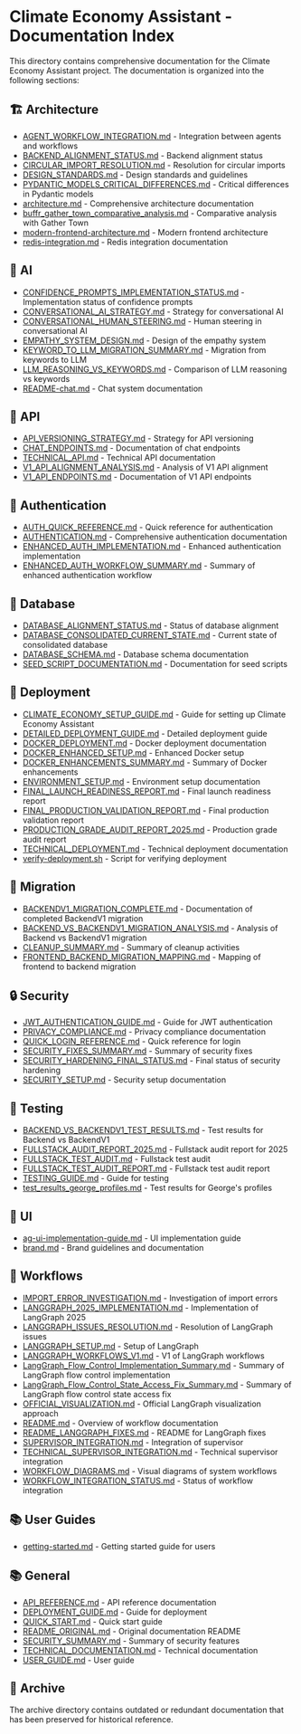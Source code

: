 # Climate Economy Assistant - Documentation Index

This directory contains comprehensive documentation for the Climate Economy Assistant project. The documentation is organized into the following sections:

## 🏗️ Architecture

- [AGENT_WORKFLOW_INTEGRATION.md](architecture/AGENT_WORKFLOW_INTEGRATION.md) - Integration between agents and workflows
- [BACKEND_ALIGNMENT_STATUS.md](architecture/BACKEND_ALIGNMENT_STATUS.md) - Backend alignment status
- [CIRCULAR_IMPORT_RESOLUTION.md](architecture/CIRCULAR_IMPORT_RESOLUTION.md) - Resolution for circular imports
- [DESIGN_STANDARDS.md](architecture/DESIGN_STANDARDS.md) - Design standards and guidelines
- [PYDANTIC_MODELS_CRITICAL_DIFFERENCES.md](architecture/PYDANTIC_MODELS_CRITICAL_DIFFERENCES.md) - Critical differences in Pydantic models
- [architecture.md](architecture/architecture.md) - Comprehensive architecture documentation
- [buffr_gather_town_comparative_analysis.md](architecture/buffr_gather_town_comparative_analysis.md) - Comparative analysis with Gather Town
- [modern-frontend-architecture.md](architecture/modern-frontend-architecture.md) - Modern frontend architecture
- [redis-integration.md](architecture/redis-integration.md) - Redis integration documentation

## 🤖 AI

- [CONFIDENCE_PROMPTS_IMPLEMENTATION_STATUS.md](ai/CONFIDENCE_PROMPTS_IMPLEMENTATION_STATUS.md) - Implementation status of confidence prompts
- [CONVERSATIONAL_AI_STRATEGY.md](ai/CONVERSATIONAL_AI_STRATEGY.md) - Strategy for conversational AI
- [CONVERSATIONAL_HUMAN_STEERING.md](ai/CONVERSATIONAL_HUMAN_STEERING.md) - Human steering in conversational AI
- [EMPATHY_SYSTEM_DESIGN.md](ai/EMPATHY_SYSTEM_DESIGN.md) - Design of the empathy system
- [KEYWORD_TO_LLM_MIGRATION_SUMMARY.md](ai/KEYWORD_TO_LLM_MIGRATION_SUMMARY.md) - Migration from keywords to LLM
- [LLM_REASONING_VS_KEYWORDS.md](ai/LLM_REASONING_VS_KEYWORDS.md) - Comparison of LLM reasoning vs keywords
- [README-chat.md](ai/README-chat.md) - Chat system documentation

## 🔌 API

- [API_VERSIONING_STRATEGY.md](api/API_VERSIONING_STRATEGY.md) - Strategy for API versioning
- [CHAT_ENDPOINTS.md](api/CHAT_ENDPOINTS.md) - Documentation of chat endpoints
- [TECHNICAL_API.md](api/TECHNICAL_API.md) - Technical API documentation
- [V1_API_ALIGNMENT_ANALYSIS.md](api/V1_API_ALIGNMENT_ANALYSIS.md) - Analysis of V1 API alignment
- [V1_API_ENDPOINTS.md](api/V1_API_ENDPOINTS.md) - Documentation of V1 API endpoints

## 🔐 Authentication

- [AUTH_QUICK_REFERENCE.md](auth/AUTH_QUICK_REFERENCE.md) - Quick reference for authentication
- [AUTHENTICATION.md](auth/AUTHENTICATION.md) - Comprehensive authentication documentation
- [ENHANCED_AUTH_IMPLEMENTATION.md](auth/ENHANCED_AUTH_IMPLEMENTATION.md) - Enhanced authentication implementation
- [ENHANCED_AUTH_WORKFLOW_SUMMARY.md](auth/ENHANCED_AUTH_WORKFLOW_SUMMARY.md) - Summary of enhanced authentication workflow

## 💾 Database

- [DATABASE_ALIGNMENT_STATUS.md](database/DATABASE_ALIGNMENT_STATUS.md) - Status of database alignment
- [DATABASE_CONSOLIDATED_CURRENT_STATE.md](database/DATABASE_CONSOLIDATED_CURRENT_STATE.md) - Current state of consolidated database
- [DATABASE_SCHEMA.md](database/DATABASE_SCHEMA.md) - Database schema documentation
- [SEED_SCRIPT_DOCUMENTATION.md](database/SEED_SCRIPT_DOCUMENTATION.md) - Documentation for seed scripts

## 🚀 Deployment

- [CLIMATE_ECONOMY_SETUP_GUIDE.md](deployment/CLIMATE_ECONOMY_SETUP_GUIDE.md) - Guide for setting up Climate Economy Assistant
- [DETAILED_DEPLOYMENT_GUIDE.md](deployment/DETAILED_DEPLOYMENT_GUIDE.md) - Detailed deployment guide
- [DOCKER_DEPLOYMENT.md](deployment/DOCKER_DEPLOYMENT.md) - Docker deployment documentation
- [DOCKER_ENHANCED_SETUP.md](deployment/DOCKER_ENHANCED_SETUP.md) - Enhanced Docker setup
- [DOCKER_ENHANCEMENTS_SUMMARY.md](deployment/DOCKER_ENHANCEMENTS_SUMMARY.md) - Summary of Docker enhancements
- [ENVIRONMENT_SETUP.md](deployment/ENVIRONMENT_SETUP.md) - Environment setup documentation
- [FINAL_LAUNCH_READINESS_REPORT.md](deployment/FINAL_LAUNCH_READINESS_REPORT.md) - Final launch readiness report
- [FINAL_PRODUCTION_VALIDATION_REPORT.md](deployment/FINAL_PRODUCTION_VALIDATION_REPORT.md) - Final production validation report
- [PRODUCTION_GRADE_AUDIT_REPORT_2025.md](deployment/PRODUCTION_GRADE_AUDIT_REPORT_2025.md) - Production grade audit report
- [TECHNICAL_DEPLOYMENT.md](deployment/TECHNICAL_DEPLOYMENT.md) - Technical deployment documentation
- [verify-deployment.sh](deployment/verify-deployment.sh) - Script for verifying deployment

## 🔄 Migration

- [BACKENDV1_MIGRATION_COMPLETE.md](migration/BACKENDV1_MIGRATION_COMPLETE.md) - Documentation of completed BackendV1 migration
- [BACKEND_VS_BACKENDV1_MIGRATION_ANALYSIS.md](migration/BACKEND_VS_BACKENDV1_MIGRATION_ANALYSIS.md) - Analysis of Backend vs BackendV1 migration
- [CLEANUP_SUMMARY.md](migration/CLEANUP_SUMMARY.md) - Summary of cleanup activities
- [FRONTEND_BACKEND_MIGRATION_MAPPING.md](migration/FRONTEND_BACKEND_MIGRATION_MAPPING.md) - Mapping of frontend to backend migration

## 🔒 Security

- [JWT_AUTHENTICATION_GUIDE.md](security/JWT_AUTHENTICATION_GUIDE.md) - Guide for JWT authentication
- [PRIVACY_COMPLIANCE.md](security/PRIVACY_COMPLIANCE.md) - Privacy compliance documentation
- [QUICK_LOGIN_REFERENCE.md](security/QUICK_LOGIN_REFERENCE.md) - Quick reference for login
- [SECURITY_FIXES_SUMMARY.md](security/SECURITY_FIXES_SUMMARY.md) - Summary of security fixes
- [SECURITY_HARDENING_FINAL_STATUS.md](security/SECURITY_HARDENING_FINAL_STATUS.md) - Final status of security hardening
- [SECURITY_SETUP.md](security/SECURITY_SETUP.md) - Security setup documentation

## 🧪 Testing

- [BACKEND_VS_BACKENDV1_TEST_RESULTS.md](testing/BACKEND_VS_BACKENDV1_TEST_RESULTS.md) - Test results for Backend vs BackendV1
- [FULLSTACK_AUDIT_REPORT_2025.md](testing/FULLSTACK_AUDIT_REPORT_2025.md) - Fullstack audit report for 2025
- [FULLSTACK_TEST_AUDIT.md](testing/FULLSTACK_TEST_AUDIT.md) - Fullstack test audit
- [FULLSTACK_TEST_AUDIT_REPORT.md](testing/FULLSTACK_TEST_AUDIT_REPORT.md) - Fullstack test audit report
- [TESTING_GUIDE.md](testing/TESTING_GUIDE.md) - Guide for testing
- [test_results_george_profiles.md](testing/test_results_george_profiles.md) - Test results for George's profiles

## 🎨 UI

- [ag-ui-implementation-guide.md](ui/ag-ui-implementation-guide.md) - UI implementation guide
- [brand.md](ui/brand.md) - Brand guidelines and documentation

## 🔄 Workflows

- [IMPORT_ERROR_INVESTIGATION.md](workflows/IMPORT_ERROR_INVESTIGATION.md) - Investigation of import errors
- [LANGGRAPH_2025_IMPLEMENTATION.md](workflows/LANGGRAPH_2025_IMPLEMENTATION.md) - Implementation of LangGraph 2025
- [LANGGRAPH_ISSUES_RESOLUTION.md](workflows/LANGGRAPH_ISSUES_RESOLUTION.md) - Resolution of LangGraph issues
- [LANGGRAPH_SETUP.md](workflows/LANGGRAPH_SETUP.md) - Setup of LangGraph
- [LANGGRAPH_WORKFLOWS_V1.md](workflows/LANGGRAPH_WORKFLOWS_V1.md) - V1 of LangGraph workflows
- [LangGraph_Flow_Control_Implementation_Summary.md](workflows/LangGraph_Flow_Control_Implementation_Summary.md) - Summary of LangGraph flow control implementation
- [LangGraph_Flow_Control_State_Access_Fix_Summary.md](workflows/LangGraph_Flow_Control_State_Access_Fix_Summary.md) - Summary of LangGraph flow control state access fix
- [OFFICIAL_VISUALIZATION.md](workflows/OFFICIAL_VISUALIZATION.md) - Official LangGraph visualization approach
- [README.md](workflows/README.md) - Overview of workflow documentation
- [README_LANGGRAPH_FIXES.md](workflows/README_LANGGRAPH_FIXES.md) - README for LangGraph fixes
- [SUPERVISOR_INTEGRATION.md](workflows/SUPERVISOR_INTEGRATION.md) - Integration of supervisor
- [TECHNICAL_SUPERVISOR_INTEGRATION.md](workflows/TECHNICAL_SUPERVISOR_INTEGRATION.md) - Technical supervisor integration
- [WORKFLOW_DIAGRAMS.md](workflows/WORKFLOW_DIAGRAMS.md) - Visual diagrams of system workflows
- [WORKFLOW_INTEGRATION_STATUS.md](workflows/WORKFLOW_INTEGRATION_STATUS.md) - Status of workflow integration

## 📚 User Guides

- [getting-started.md](user-guides/getting-started.md) - Getting started guide for users

## 📚 General
- [API_REFERENCE.md](API_REFERENCE.md) - API reference documentation
- [DEPLOYMENT_GUIDE.md](DEPLOYMENT_GUIDE.md) - Guide for deployment
- [QUICK_START.md](QUICK_START.md) - Quick start guide
- [README_ORIGINAL.md](README_ORIGINAL.md) - Original documentation README
- [SECURITY_SUMMARY.md](SECURITY_SUMMARY.md) - Summary of security features
- [TECHNICAL_DOCUMENTATION.md](TECHNICAL_DOCUMENTATION.md) - Technical documentation
- [USER_GUIDE.md](USER_GUIDE.md) - User guide

## 📁 Archive
The archive directory contains outdated or redundant documentation that has been preserved for historical reference.
